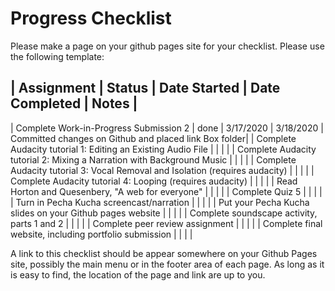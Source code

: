 # Progress Checklist

Please make a page on your github pages site for your checklist. Please use the following template:

| Assignment | Status | Date Started | Date Completed | Notes |
---
| Complete Work-in-Progress Submission 2 | done | 3/17/2020 | 3/18/2020 | Committed changes on Github and placed link Box folder|
| Complete Audacity tutorial 1: Editing an Existing Audio File | | | |
| Complete Audacity tutorial 2: Mixing a Narration with Background Music  | | | |
| Complete Audacity tutorial 3: Vocal Removal and Isolation (requires audacity) | | | |
| Complete Audacity tutorial 4: Looping (requires audacity) | | | |
| Read Horton and Quesenbery, "A web for everyone" | | | |
| Complete Quiz 5 | | | |
| Turn in Pecha Kucha screencast/narration | | | |
| Put your Pecha Kucha slides on your Github pages website | | | |
| Complete soundscape activity, parts 1 and 2  | | | |
| Complete peer review assignment | | | |
| Complete final website, including portfolio submission  | | | |

A link to this checklist should be appear somewhere on your Github Pages site, possibly the main menu or in the footer area of each page. As long as it is easy to find, the location of the page and link are up to you. 

